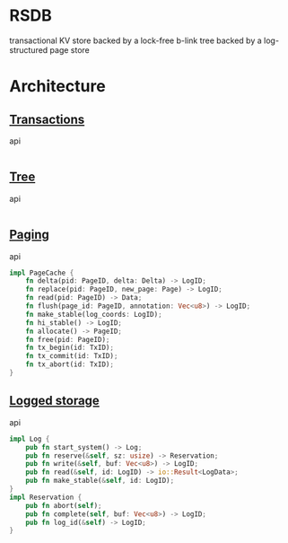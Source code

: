 # RSDB

transactional KV store backed by a lock-free b-link tree backed by a log-structured page store

# Architecture

## [Transactions](src/tx.rs)

api

```rust
```

## [Tree](src/tree.rs)

api

```rust
```

## [Paging](src/page.rs)

api

```rust
impl PageCache {
    fn delta(pid: PageID, delta: Delta) -> LogID;
    fn replace(pid: PageID, new_page: Page) -> LogID;
    fn read(pid: PageID) -> Data;
    fn flush(page_id: PageID, annotation: Vec<u8>) -> LogID;
    fn make_stable(log_coords: LogID);
    fn hi_stable() -> LogID;
    fn allocate() -> PageID;
    fn free(pid: PageID);
    fn tx_begin(id: TxID);
    fn tx_commit(id: TxID);
    fn tx_abort(id: TxID);
}
```

## [Logged storage](src/log.rs)

api

```rust
impl Log {
    pub fn start_system() -> Log;
    pub fn reserve(&self, sz: usize) -> Reservation;
    pub fn write(&self, buf: Vec<u8>) -> LogID;
    pub fn read(&self, id: LogID) -> io::Result<LogData>;
    pub fn make_stable(&self, id: LogID);
}
impl Reservation {
    pub fn abort(self);
    pub fn complete(self, buf: Vec<u8>) -> LogID;
    pub fn log_id(&self) -> LogID;
}
```
